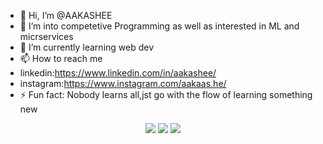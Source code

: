 - 👋 Hi, I’m @AAKASHEE
- 👀 I’m into competetive Programming as well as interested in ML and micrservices
- 🌱 I’m currently learning  web dev 
- 📫 How to reach me
- linkedin:https://www.linkedin.com/in/aakashee/
- instagram:https://www.instagram.com/aakaas.he/
- ⚡ Fun fact: Nobody learns all,jst go with the flow of learning something new

<!---
AAKASHEE/AAKASHEE is a ✨ special ✨ repository because its `README.md` (this file) appears on your GitHub profile.
You can click the Preview link to take a look at your changes.
--->
<p align="center">
     <img src="https://skillicons.dev/icons?i=cpp,python,java"/>
    <img src="https://skillicons.dev/icons?i=js,ts,nextjs,react,go,mysql,mongodb,postgres"/> 
    <img src="https://skillicons.dev/icons?i=git,github"/>
   </p>

